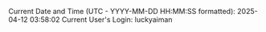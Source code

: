 Current Date and Time (UTC - YYYY-MM-DD HH:MM:SS formatted): 2025-04-12 03:58:02
Current User's Login: luckyaiman
